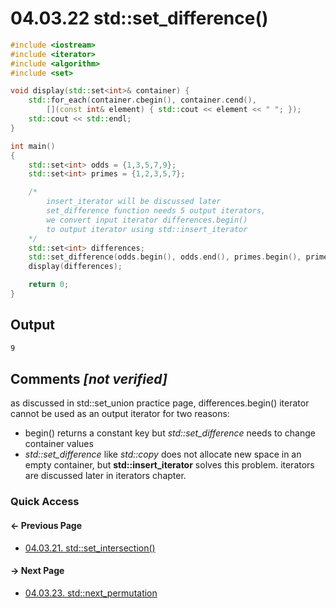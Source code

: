 # 04.03.22 std::set_difference&lpar;&rpar;

```cxx
#include <iostream>
#include <iterator>
#include <algorithm>
#include <set>

void display(std::set<int>& container) {
    std::for_each(container.cbegin(), container.cend(),
        [](const int& element) { std::cout << element << " "; });
    std::cout << std::endl;
}

int main()
{
    std::set<int> odds = {1,3,5,7,9};
    std::set<int> primes = {1,2,3,5,7};

    /*
        insert_iterator will be discussed later
        set_difference function needs 5 output iterators,
        we convert input iterator differences.begin()
        to output iterator using std::insert_iterator
    */
    std::set<int> differences;
    std::set_difference(odds.begin(), odds.end(), primes.begin(), primes.end(), std::insert_iterator<std::set<int>> (differences, differences.begin()));
    display(differences);

    return 0;
}

```

## Output

```txt
9 
```

## Comments *[not verified]*

as discussed in std::set_union practice page, differences.begin() iterator
cannot be used as an output iterator for two reasons:

* begin() returns a constant key but _std::set_difference_ needs to change container values
* _std::set_difference_ like _std::copy_ does not allocate new space in an empty container,
but **std::insert_iterator** solves this problem.
iterators are discussed later in iterators chapter.

### Quick Access

<div class="previous_page pagination">

#### &#8592; Previous Page

* [04.03.21. std::set_intersection&lpar;&rpar;](./../../04.more_stl/03.algorithms/21.set_intersection.md)

</div>
<div class="next_page pagination">

#### &#8594; Next Page

* [04.03.23. std::next_permutation](./../../04.more_stl/03.algorithms/23.next_permutation.md)

</div>
